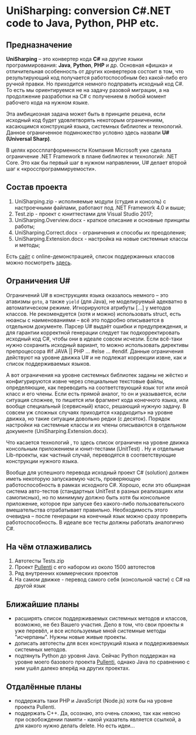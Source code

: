 # UniSharping: conversion C#.NET code to Java, Python, PHP etc.
## Предназначение
**UniSharping** – это конвертер кода **C#** на другие языки программирования: **Java**, **Python**, **PHP** и др. Основная «фишка» и отличительная особенность от других конвертеров состоит в том, что результирующий код получается работоспособным без какой-либо его ручной правки. Но приходится немного подправить исходный код C#. То есть мы ориентируемся не на задачу разовой миграции, а на продолжение разработки на C# с получением в любой момент рабочего кода на нужном языке.

Эта амбициозная задача может быть в принципе решена, если исходный код будет удовлетворять некоторым ограничениям, касающимся конструкций языка, системных библиотек и технологий. Данное ограниченное подмножество условно здесь назвали **U# (Universal Sharp)**.

В целях кроссплатформенности Компания Microsoft уже сделала ограничение .NET Framework в плане библиотек и технологий:  .NET Core. Это как бы первый шаг в нужном направлении, U# делает второй шаг к «кросспрограммируемости». 

## Состав проекта

1. UniSharping.zip - исполняемые модули (студия и консоль) с настроечными файлами, работают под .NET Framework 4.0 и выше;
2. Test.zip - проект с юниттестами для Visual Studio 2017;
3. UniSharping.Overview.docx - краткое описание и основные принципы работы;
4. UniSharping.Correct.docx - ограничения и способы их преодоления;
5. UniSharping.Extension.docx - настройка на новые системные классы и методы;

Есть [сайт](www.unisharping.ru) с online-демонстрацией, список поддержанных классов можно посмотреть [здесь](http://unisharping.ru/DownloadFile.aspx?file=SupportedList).

## Ограничения U#

Ограничений U# в конструкциях языка оказалось немного – это атавизмы `goto`, а также `yield` (для Java), не моделируемый адекватно в автоматическом режиме. Игнорируются атрибуты \[...] у методов классов. Не рекомендуется (хотя и можно) использовать struct, есть нюансы с наименованиями – всё это подробно описывается в отдельном документе.  Парсер U# выдаёт ошибки и предупреждения, и для гарантии корректной генерации следует так подкорректировать исходный код C#, чтобы они в идеале совсем исчезли. Если всё-таки нужно сохранить исходный вариант, то можно использовать директивы препроцессора #if JAVA || PHP … #else … #endif.  Данные ограничения действуют на уровне движка U# и не подлежат коррекции извне, как и список поддерживаемых языков.

А вот ограничения на уровне системных библиотек заданы не жёстко и конфигурируются извне через специальные текстовые файлы, определяющие, как переводить на соответствующий язык тот или иной класс и его члены. Если есть прямой аналог, то он и указывается, если ситуация сложнее, то пишется или фрагмент кода конечного языка, или вообще специальный (сервисный) класс, решающий нужную задачу. В совсем уж сложных случаях приходится «хардкодить» на уровне движка, но такие ситуации довольно редки (с десяток). Порядок настройки на системные классы и их члены описываются в отдельном документе (UniSharping.Extension.docx).

Что касается технологий , то здесь список ограничен на уровне движка консольным приложением и юнит-тестами (UnitTest) . Ну и отдельные Lib-проекты, как частный случай, переводятся в соответствующие конструкции нужного языка.

Вообще для успешного перевода исходный проект C# (solution) должен иметь некоторую запускаемую часть, проверяющую работоспособность в рамках исходного C#. Хорошо, если это обширная система авто-тестов (стандартных UnitTest в разных реализациях или самописных), но по минимуму должно быть хотя бы консольное приложение, которое при запуске без какого-либо пользовательского вмешательства отрабатывает правильно.  Необходимость этого очевидна – после генерации на конечный язык можно сразу проверить работоспособность. В идеале все тесты должны работать аналогично C#.

## На чём отлаживались

1. Автотесты Tests.zip
2. Проект [Pullenti](www.pullenti.ru) с его набором из около 1500 автотестов
3. Ряд внутренних коммерческих проектов
4. На самом движке - перевод самого себя (консольной части) с C# на другой язык

## Ближайшие планы 

- расширять список поддерживаемых системных методов и классов, возможно, не без Вашего участия. Дело в том, что свои проекты я уже перевёл, и все используемые мной системные методы \"исчерпаны\". Нужны новые живые проекты.
- дописать автотесты для всех конструкций языка и поддерживаемых системных методов.
- подтянуть Python до уровня Java. Сейчас Python поддержан на уровне моего базового проекта [Pullenti](www.pullenti.ru), однако Java по сравнению с ним ушёл далеко вперёд на других проектах.

## Отдалённые планы

- поддержать таки PHP и JavaScript (Node.js) хотя бы на уровне проекта Pullenti.
- поддержать С++. Да, осознаю, это очень сложно, так как неясно при освобождении памяти - какой указатель является ссылкой, а для какого нужно делать delete. Но есть идеи...

